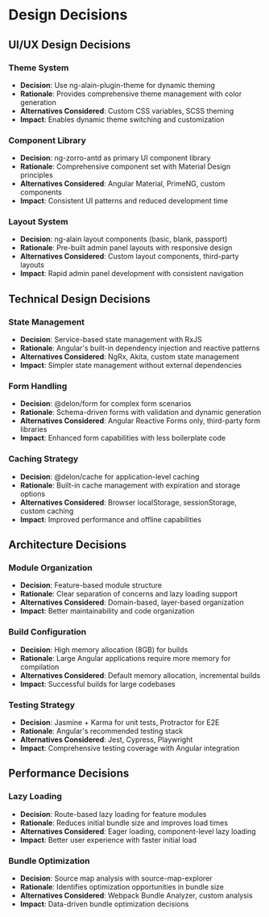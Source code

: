 # Design Decisions

## UI/UX Design Decisions

### Theme System
- **Decision**: Use ng-alain-plugin-theme for dynamic theming
- **Rationale**: Provides comprehensive theme management with color generation
- **Alternatives Considered**: Custom CSS variables, SCSS theming
- **Impact**: Enables dynamic theme switching and customization

### Component Library
- **Decision**: ng-zorro-antd as primary UI component library
- **Rationale**: Comprehensive component set with Material Design principles
- **Alternatives Considered**: Angular Material, PrimeNG, custom components
- **Impact**: Consistent UI patterns and reduced development time

### Layout System
- **Decision**: ng-alain layout components (basic, blank, passport)
- **Rationale**: Pre-built admin panel layouts with responsive design
- **Alternatives Considered**: Custom layout components, third-party layouts
- **Impact**: Rapid admin panel development with consistent navigation

## Technical Design Decisions

### State Management
- **Decision**: Service-based state management with RxJS
- **Rationale**: Angular's built-in dependency injection and reactive patterns
- **Alternatives Considered**: NgRx, Akita, custom state management
- **Impact**: Simpler state management without external dependencies

### Form Handling
- **Decision**: @delon/form for complex form scenarios
- **Rationale**: Schema-driven forms with validation and dynamic generation
- **Alternatives Considered**: Angular Reactive Forms only, third-party form libraries
- **Impact**: Enhanced form capabilities with less boilerplate code

### Caching Strategy
- **Decision**: @delon/cache for application-level caching
- **Rationale**: Built-in cache management with expiration and storage options
- **Alternatives Considered**: Browser localStorage, sessionStorage, custom caching
- **Impact**: Improved performance and offline capabilities

## Architecture Decisions

### Module Organization
- **Decision**: Feature-based module structure
- **Rationale**: Clear separation of concerns and lazy loading support
- **Alternatives Considered**: Domain-based, layer-based organization
- **Impact**: Better maintainability and code organization

### Build Configuration
- **Decision**: High memory allocation (8GB) for builds
- **Rationale**: Large Angular applications require more memory for compilation
- **Alternatives Considered**: Default memory allocation, incremental builds
- **Impact**: Successful builds for large codebases

### Testing Strategy
- **Decision**: Jasmine + Karma for unit tests, Protractor for E2E
- **Rationale**: Angular's recommended testing stack
- **Alternatives Considered**: Jest, Cypress, Playwright
- **Impact**: Comprehensive testing coverage with Angular integration

## Performance Decisions

### Lazy Loading
- **Decision**: Route-based lazy loading for feature modules
- **Rationale**: Reduces initial bundle size and improves load times
- **Alternatives Considered**: Eager loading, component-level lazy loading
- **Impact**: Better user experience with faster initial load

### Bundle Optimization
- **Decision**: Source map analysis with source-map-explorer
- **Rationale**: Identifies optimization opportunities in bundle size
- **Alternatives Considered**: Webpack Bundle Analyzer, custom analysis
- **Impact**: Data-driven bundle optimization decisions

